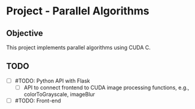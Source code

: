 # Project - Parallel Algorithms

## Objective 

This project implements parallel algorithms using CUDA C. 



## TODO

- [ ] #TODO: Python API with Flask
    - [ ] API to connect frontend to CUDA image processing functions, e.g., colorToGrayscale, imageBlur 
- [ ] #TODO: Front-end   